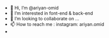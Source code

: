- 👋 Hi, I’m @ariyan-omid
- 👀 I’m interested in font-end & back-end
- 💞️ I’m looking to collaborate on ...
- 📫 How to reach me : instagram: ariyan.omid
- 

<!---
ariyan-omid/ariyan-omid is a ✨ special ✨ repository because its `README.md` (this file) appears on your GitHub profile.
You can click the Preview link to take a look at your changes.
--->
